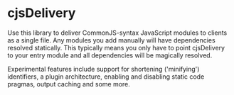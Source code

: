 # cjsDelivery

Use this library to deliver CommonJS-syntax JavaScript modules to clients as a single file. Any modules you add manually will have dependencies resolved statically. This typically means you only have to point cjsDelivery to your entry module and all dependencies will be magically resolved.

Experimental features include support for shortening ('minifying') identifiers, a plugin architecture, enabling and disabling static code pragmas, output caching and some more.